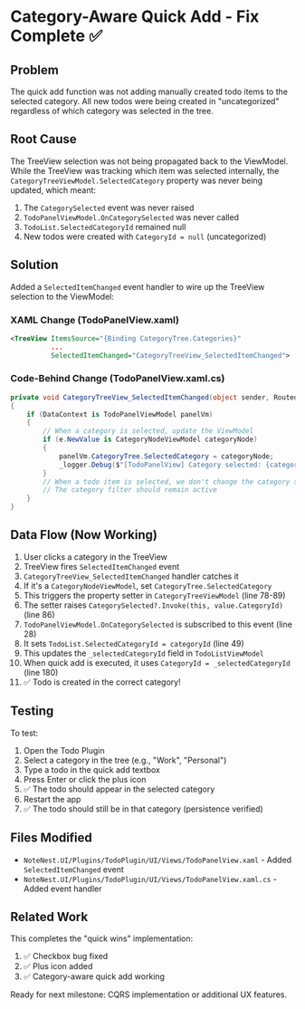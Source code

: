 # Category-Aware Quick Add - Fix Complete ✅

## Problem
The quick add function was not adding manually created todo items to the selected category. All new todos were being created in "uncategorized" regardless of which category was selected in the tree.

## Root Cause
The TreeView selection was not being propagated back to the ViewModel. While the TreeView was tracking which item was selected internally, the `CategoryTreeViewModel.SelectedCategory` property was never being updated, which meant:

1. The `CategorySelected` event was never raised
2. `TodoPanelViewModel.OnCategorySelected` was never called
3. `TodoList.SelectedCategoryId` remained null
4. New todos were created with `CategoryId = null` (uncategorized)

## Solution
Added a `SelectedItemChanged` event handler to wire up the TreeView selection to the ViewModel:

### XAML Change (TodoPanelView.xaml)
```xml
<TreeView ItemsSource="{Binding CategoryTree.Categories}"
          ...
          SelectedItemChanged="CategoryTreeView_SelectedItemChanged">
```

### Code-Behind Change (TodoPanelView.xaml.cs)
```csharp
private void CategoryTreeView_SelectedItemChanged(object sender, RoutedPropertyChangedEventArgs<object> e)
{
    if (DataContext is TodoPanelViewModel panelVm)
    {
        // When a category is selected, update the ViewModel
        if (e.NewValue is CategoryNodeViewModel categoryNode)
        {
            panelVm.CategoryTree.SelectedCategory = categoryNode;
            _logger.Debug($"[TodoPanelView] Category selected: {categoryNode.Name} (ID: {categoryNode.CategoryId})");
        }
        // When a todo item is selected, we don't change the category selection
        // The category filter should remain active
    }
}
```

## Data Flow (Now Working)
1. User clicks a category in the TreeView
2. TreeView fires `SelectedItemChanged` event
3. `CategoryTreeView_SelectedItemChanged` handler catches it
4. If it's a `CategoryNodeViewModel`, set `CategoryTree.SelectedCategory`
5. This triggers the property setter in `CategoryTreeViewModel` (line 78-89)
6. The setter raises `CategorySelected?.Invoke(this, value.CategoryId)` (line 86)
7. `TodoPanelViewModel.OnCategorySelected` is subscribed to this event (line 28)
8. It sets `TodoList.SelectedCategoryId = categoryId` (line 49)
9. This updates the `_selectedCategoryId` field in `TodoListViewModel`
10. When quick add is executed, it uses `CategoryId = _selectedCategoryId` (line 180)
11. ✅ Todo is created in the correct category!

## Testing
To test:
1. Open the Todo Plugin
2. Select a category in the tree (e.g., "Work", "Personal")
3. Type a todo in the quick add textbox
4. Press Enter or click the plus icon
5. ✅ The todo should appear in the selected category
6. Restart the app
7. ✅ The todo should still be in that category (persistence verified)

## Files Modified
- `NoteNest.UI/Plugins/TodoPlugin/UI/Views/TodoPanelView.xaml` - Added `SelectedItemChanged` event
- `NoteNest.UI/Plugins/TodoPlugin/UI/Views/TodoPanelView.xaml.cs` - Added event handler

## Related Work
This completes the "quick wins" implementation:
1. ✅ Checkbox bug fixed
2. ✅ Plus icon added
3. ✅ Category-aware quick add working

Ready for next milestone: CQRS implementation or additional UX features.

